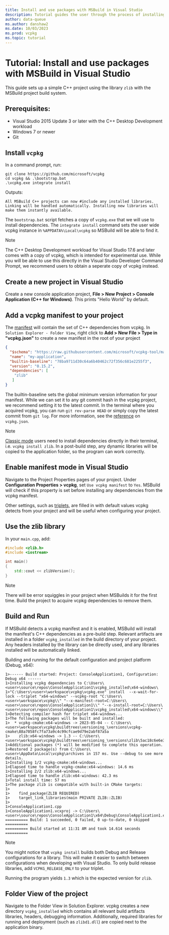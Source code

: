 ```yaml
---
title: Install and use packages with MSBuild in Visual Studio
description: Tutorial guides the user through the process of installing and using packages with MSBuild and Visual Studio.
author: data-queue
ms.author: danshaw2
ms.date: 10/03/2023
ms.prod: vcpkg
ms.topic: tutorial
---
```


# Tutorial: Install and use packages with MSBuild in Visual Studio

This guide sets up a simple C++ project using the library `zlib` with the MSBuild project build system.

## Prerequisites:
- Visual Studio 2015 Update 3 or later with the C++ Desktop Development workload
- Windows 7 or newer
- Git

## Install `vcpkg`

In a command prompt, run:
```
git clone https://github.com/microsoft/vcpkg
cd vcpkg && .\bootstrap.bat
.\vcpkg.exe integrate install
```
Outputs:
```
All MSBuild C++ projects can now #include any installed libraries. Linking will be handled automatically. Installing new libraries will make them instantly available.
```

The `bootstrap.bat` script fetches a copy of `vcpkg.exe` that we will use to install dependencies. The `integrate install` command sets the user wide vcpkg instance in `%APPDATA%\Local\vcpkg` so MSBuild will be able to find it.

> [!NOTE]
> The C++ Desktop Development workload for Visual Studio 17.6 and later comes with a copy of vcpkg, which is intended for experimental use. While you will be able to use this directly in the Visual Studio Developer Command Prompt, we recommend users to obtain a seperate copy of vcpkg instead.

## Create a new project in Visual Studio

Create a new console application project, **File > New Project > Console Application (C++ for Windows)**. This prints "Hello World" by default.

## Add a vcpkg manifest to your project

The [manifest](./manifest.md) will contain the set of C++ dependencies from vcpkg. In `Solution Explorer - Folder View`, right click to  **Add > New File > Type in "vcpkg.json"** to create a new manifest in the root of your project

```json
{
  "$schema": "https://raw.githubusercontent.com/microsoft/vcpkg-tool/main/docs/vcpkg.schema.json",
  "name": "my-application",
  "builtin-baseline": "78ba9711d30c64a6b40462c72f356c681e2255f3",
  "version": "0.15.2",
  "dependencies": [
    "zlib"
   ]
}
```

The builtin-baseline sets the global minimum version information for your manifest. While we can set it to any git commit hash in the vcpkg project, we recommend setting it to the latest commit. In the terminal where you acquired vcpkg, you can run `git rev-parse HEAD` or simply copy the latest commit from `git log`. For more information, see the [reference](../reference/vcpkg-json.md) on `vcpkg.json`. 

> [!NOTE]
> [Classic mode](./classic-mode.md) users need to install dependencies directly in their terminal, i.e. `vcpkg install zlib`. In a post-build step, any dynamic libraries will be copied to the application folder, so the program can work correctly.

## Enable manifest mode in Visual Studio

Navigate to the Project Properties pages of your project. Under **Configuration Properties > vcpkg**, set `Use vcpkg manifest` to `Yes`. MSBuild will check if this property is set before installing any dependencies from the vcpkg manifest.

Other settings, such as [triplets](./triplet.md), are filled in with default values vcpkg detects from your project and will be useful when configuring your project. 

## Use the zlib library

In your `main.cpp`, add:
```cpp
#include <zlib.h>
#include <iostream>

int main()
{
    std::cout << zlibVersion();
}
```
> [!NOTE]
> There will be error squiggles in your project when MSBuilds it for the first time. Build the project to acquire vcpkg dependencies to remove them.

## Build and Run

If MSBuild detects a vcpkg manifest and it is enabled, MSBuild will install the manifest's C++ dependencies as a pre-build step. Relevant artifacts are installed in a folder `vcpkg_installed` in the build directory of your project. Any headers installed by the library can be directly used, and any libraries installed will be automatically linked.

Building and running for the default configuration and project platform (Debug, x64):

```
1>------ Build started: Project: ConsoleApplication1, Configuration: Debug x64 ------
1>Installing vcpkg dependencies to C:\Users\<user>\source\repos\ConsoleApplication1\vcpkg_installed\x64-windows\
1>"C:\Users\<user>\workspace\vcpkg\vcpkg.exe" install  --x-wait-for-lock --triplet "x64-windows" --vcpkg-root "C:\Users\<user>\workspace\vcpkg\\" "--x-manifest-root=C:\Users\<user>\source\repos\ConsoleApplication1\\" "--x-install-root=C:\Users\<user>\source\repos\ConsoleApplication1\vcpkg_installed\x64-windows\\"
1>Detecting compiler hash for triplet x64-windows...
1>The following packages will be built and installed:
1>  * vcpkg-cmake:x64-windows -> 2023-05-04 -- C:\Users\<user>\workspace\vcpkg\buildtrees\versioning_\versions\vcpkg-cmake\88a7058fc7fa73a9c4c99cfcae9d79e2abf87a5a
1>    zlib:x64-windows -> 1.3 -- C:\Users\<user>\workspace\vcpkg\buildtrees\versioning_\versions\zlib\5ac18c6e6e3e2bf5a9e3d0bc8a845f198e4c4e05
1>Additional packages (*) will be modified to complete this operation.
1>Restored 2 package(s) from C:\Users\<user>\AppData\Local\vcpkg\archives in 157 ms. Use --debug to see more details.
1>Installing 1/2 vcpkg-cmake:x64-windows...
1>Elapsed time to handle vcpkg-cmake:x64-windows: 14.6 ms
1>Installing 2/2 zlib:x64-windows...
1>Elapsed time to handle zlib:x64-windows: 42.3 ms
1>Total install time: 57 ms
1>The package zlib is compatible with built-in CMake targets:
1>
1>    find_package(ZLIB REQUIRED)
1>    target_link_libraries(main PRIVATE ZLIB::ZLIB)
1>
1>ConsoleApplication1.cpp
1>ConsoleApplication1.vcxproj -> C:\Users\<user>\source\repos\ConsoleApplication1\x64\Debug\ConsoleApplication1.exe
========== Build: 1 succeeded, 0 failed, 0 up-to-date, 0 skipped ==========
========== Build started at 11:31 AM and took 14.614 seconds ==========
```

> [!NOTE]
> You might notice that `vcpkg install` builds both Debug and Release configurations for a library. This will make it easier to switch between configurations when developing with Visual Studio. To only build release libraries, add `VCPKG_RELEASE_ONLY` to your triplet.

Running the program yields `1.3` which is the expected version for `zlib`.

## Folder View of the project

Navigate to the Folder View in Solution Explorer. vcpkg creates a new directory `vcpkg_installed` which contains all relevant build artifacts libraries, headers, debugging information. Additionally, required libraries for running and deployment (such as `zlibd1.dll`) are copied next to the application binary.
